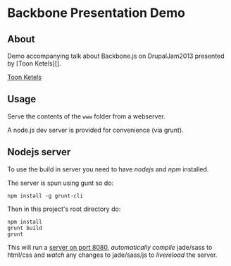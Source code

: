 # Backbone Presentation Demo

## About

Demo accompanying talk about Backbone.js on DrupalJam2013 presented by [Toon Ketels][].

[Toon Ketels](http://twitter.com/toonketels)


## Usage

Serve the contents of the `www` folder from a webserver.

A node.js dev server is provided for convenience (via grunt).


## Nodejs server

To use the build in server you need to have _nodejs_ and _npm_ installed.

The server is spun using gunt so do:

    npm install -g grunt-cli

Then in this project's root directory do:

    npm install
    grunt build
    grunt

This will run a [server on port 8080](http://localhost:8080),
_automatically compile_ jade/sass to html/css and _watch_
any changes to jade/sass/js to _livereload_ the server.